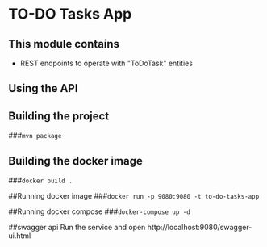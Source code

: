 # TO-DO Tasks App


## This module contains

* REST endpoints to operate with "ToDoTask" entities

## Using the API

## Building the project
###`mvn package`

## Building the docker image
###`docker build .`

##Running docker image
###`docker run -p 9080:9080 -t to-do-tasks-app`

##Running docker compose 
###`docker-compose up -d`

##swagger api
Run the service and open http://localhost:9080/swagger-ui.html